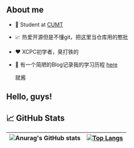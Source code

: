 <!--### Hi there 👋
**LymoneLM/LymoneLM** is a ✨ _special_ ✨ repository because its `README.md` (this file) appears on your GitHub profile.

Here are some ideas to get you started:

- 🔭 I’m currently working on algorithm.(Gods know what this)
- 🌱 I’m currently learning ...
- 👯 I’m looking to collaborate on ...
- 🤔 I’m looking for help with ...
- 💬 Ask me about ...
- 📫 How to reach me: ...
- 😄 Pronouns: ...
- ⚡ Fun fact: ...-->
## About me

- 💼 Student at [CUMT](http://www.cumt.edu.cn)

- 📈 热爱开源但是不懂git，把这里当仓库用的憨批

- ❤️ XCPC初学者，臭打铁的

- 💬 有一个简陋的Blog记录我的学习历程 [here](https://www.lymone.cc)

  就酱

## Hello, guys!

## 📈 GitHub Stats

| ![Anurag's GitHub stats](https://github-readme-stats.vercel.app/api?username=LymoneLM&show_icons=true&theme=transparent) | [![Top Langs](https://github-readme-stats.vercel.app/api/top-langs/?username=LymoneLM&layout=compact)](https://github.com/anuraghazra/github-readme-stats) |
| ------------------------------------------------------------ | ------------------------------------------------------------ |

